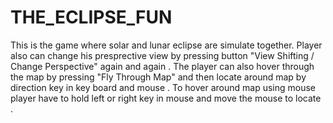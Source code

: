 # THE_ECLIPSE_FUN
This is the game where solar and lunar eclipse are simulate together. Player also can change his presprective view by pressing button "View Shifting / Change Perspective" again and again .
The player can also hover through the map by pressing "Fly Through Map" and then locate around map by direction key in key board and mouse .
To hover around map using mouse player have to hold left or right key in mouse and move the mouse to locate .

 
